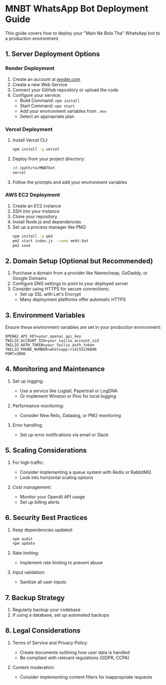 # MNBT WhatsApp Bot Deployment Guide

This guide covers how to deploy your "Main Ne Bola Tha" WhatsApp bot to a production environment.

## 1. Server Deployment Options

### Render Deployment

1. Create an account at [render.com](https://render.com)
2. Create a new Web Service
3. Connect your GitHub repository or upload the code
4. Configure your service:
   - Build Command: `npm install`
   - Start Command: `npm start`
   - Add your environment variables from `.env`
   - Select an appropriate plan

### Vercel Deployment

1. Install Vercel CLI:
   ```bash
   npm install -g vercel
   ```

2. Deploy from your project directory:
   ```bash
   cd /path/to/MNBTbot
   vercel
   ```

3. Follow the prompts and add your environment variables

### AWS EC2 Deployment

1. Create an EC2 instance
2. SSH into your instance
3. Clone your repository
4. Install Node.js and dependencies
5. Set up a process manager like PM2:
   ```bash
   npm install -g pm2
   pm2 start index.js --name mnbt-bot
   pm2 save
   ```

## 2. Domain Setup (Optional but Recommended)

1. Purchase a domain from a provider like Namecheap, GoDaddy, or Google Domains
2. Configure DNS settings to point to your deployed server
3. Consider using HTTPS for secure connections:
   - Set up SSL with Let's Encrypt
   - Many deployment platforms offer automatic HTTPS

## 3. Environment Variables

Ensure these environment variables are set in your production environment:

```
OPENAI_API_KEY=your_openai_api_key
TWILIO_ACCOUNT_SID=your_twilio_account_sid
TWILIO_AUTH_TOKEN=your_twilio_auth_token
TWILIO_PHONE_NUMBER=whatsapp:+14155238886
PORT=3000
```

## 4. Monitoring and Maintenance

1. Set up logging:
   - Use a service like Logtail, Papertrail or LogDNA
   - Or implement Winston or Pino for local logging

2. Performance monitoring:
   - Consider New Relic, Datadog, or PM2 monitoring

3. Error handling:
   - Set up error notifications via email or Slack

## 5. Scaling Considerations

1. For high traffic:
   - Consider implementing a queue system with Redis or RabbitMQ
   - Look into horizontal scaling options

2. Cost management:
   - Monitor your OpenAI API usage
   - Set up billing alerts

## 6. Security Best Practices

1. Keep dependencies updated:
   ```bash
   npm audit
   npm update
   ```

2. Rate limiting:
   - Implement rate limiting to prevent abuse

3. Input validation:
   - Sanitize all user inputs

## 7. Backup Strategy

1. Regularly backup your codebase
2. If using a database, set up automated backups

## 8. Legal Considerations

1. Terms of Service and Privacy Policy:
   - Create documents outlining how user data is handled
   - Be compliant with relevant regulations (GDPR, CCPA)

2. Content moderation:
   - Consider implementing content filters for inappropriate requests
